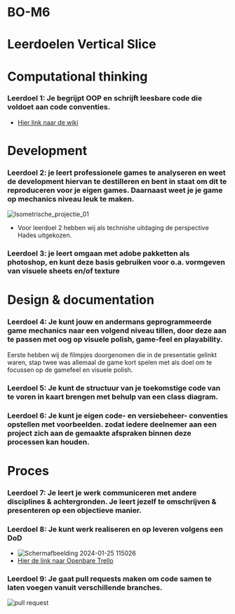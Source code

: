 # BO-M6
# Leerdoelen Vertical Slice

# Computational thinking 
###  Leerdoel 1:  Je  begrijpt OOP en  schrijft  leesbare  code die voldoet  aan code  conventies.
-	[Hier link naar de wiki](https://github.com/seppvanderwal/BO-M6/wiki)
  
# Development
###	Leerdoel 2: je leert professionele  games te analyseren en weet de  development hiervan te  destilleren en bent in staat om  dit te reproduceren voor je eigen games. Daarnaast weet je je  game op mechanics niveau leuk  te maken.
![Isometrische_projectie_01](https://github.com/seppvanderwal/BO-M6/assets/115462418/42ba7c31-f89d-4d6e-9f75-0b5d25b6a19d)
- Voor leerdoel 2 hebben wij als technishe uitdaging de perspective Hades uitgekozen.
  
###	Leerdoel 3: je leert omgaan met adobe pakketten als  photoshop, en kunt deze  basis gebruiken voor o.a.  vormgeven van visuele  sheets en/of texture

# Design & documentation 
###	Leerdoel 4: Je kunt jouw en  andermans  geprogrammeerde game  mechanics naar een  volgend niveau tillen, door  deze aan te passen met  oog op visuele polish,  game-feel en playability.
Eerste hebben wij de filmpjes doorgenomen die in de presentatie gelinkt waren, stap twee was allemaal de game kort spelen met als doel om te focussen op de gamefeel en visuele polish.
  
###	Leerdoel 5: Je kunt  de structuur van je  toekomstige code  van te voren in kaart brengen met behulp van een class  diagram.
  
###	Leerdoel 6: Je kunt je eigen  code- en versiebeheer- conventies opstellen met  voorbeelden. zodat iedere  deelnemer aan een project  zich aan de gemaakte  afspraken binnen deze  processen kan houden.

# Proces 
###	Leerdoel 7: Je leert je werk  communiceren met andere disciplines &  achtergronden. Je leert jezelf te omschrijven &  presenteren op een  objectieve manier.
  
###	Leerdoel 8: Je  kunt werk  realiseren en op leveren volgens  een DoD
-	![Schermafbeelding 2024-01-25 115026](https://github.com/seppvanderwal/BO-M6/assets/115462418/4427b4cb-830c-40b5-bb8b-1db9cce47338)
-	
  [Hier de link naar Openbare Trello](https://trello.com/b/mBzgiraF/vertical-slice)

  
###	Leerdoel 9: Je gaat  pull requests maken om code samen te laten voegen vanuit  verschillende  branches. 
![pull request](https://github.com/seppvanderwal/BO-M6/assets/115462418/b8bb86a9-bbba-486a-9682-43b0638e38e2)

